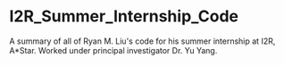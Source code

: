 # I2R_Summer_Internship_Code
A summary of all of Ryan M. Liu's code for his summer internship at I2R, A*Star. Worked under principal investigator Dr. Yu Yang.
